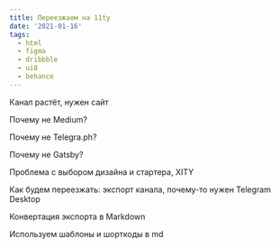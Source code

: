 ```yaml
---
title: Переезжаем на 11ty
date: '2021-01-16'
tags:
  - html
  - figma
  - dribbble
  - ui8
  - behance
---
```


Канал растёт, нужен сайт

Почему не Medium?

Почему не Telegra.ph?

Почему не Gatsby?

Проблема с выбором дизайна и стартера, XITY

Как будем переезжать: экспорт канала, почему-то нужен Telegram Desktop

Конвертация экспорта в Markdown

Используем шаблоны и шорткоды в md
